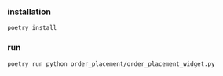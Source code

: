 ### installation
`poetry install`

### run
`poetry run python order_placement/order_placement_widget.py`
